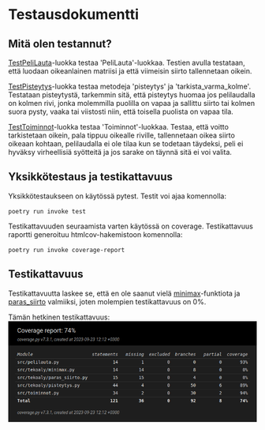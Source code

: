 # Testausdokumentti

## Mitä olen testannut?
[TestPeliLauta](/src/tests/pelilauta_test.py)-luokka testaa 'PeliLauta'-luokkaa. Testien avulla testataan, että luodaan oikeanlainen matriisi ja että viimeisin siirto tallennetaan oikein.

[TestPisteytys](/src/tests/pisteytys_test.py)-luokka testaa metodeja 'pisteytys' ja 'tarkista_varma_kolme'. Testataan pisteytystä, tarkemmin sitä, että pisteytys huomaa jos pelilaudalla on kolmen rivi, jonka molemmilla puolilla on vapaa ja sallittu siirto tai kolmen suora pysty, vaaka tai viistosti niin, että toisella puolista on vapaa tila.

[TestToiminnot](/src/tests/toiminnot_test.py)-luokka testaa 'Toiminnot'-luokkaa. Testaa, että voitto tarkistetaan oikein, pala tippuu oikealle riville, tallennetaan oikea siirto oikeaan kohtaan, pelilaudalla ei ole tilaa kun se todetaan täydeksi, peli ei hyväksy virheellisiä syötteitä ja jos sarake on täynnä sitä ei voi valita.

## Yksikkötestaus ja testikattavuus
Yksikkötestaukseen on käytössä pytest. Testit voi ajaa komennolla:
```
poetry run invoke test
```
Testikattavuuden seuraamista varten käytössä on coverage. Testikattavuus raportti generoituu htmlcov-hakemistoon komennolla:
```
poetry run invoke coverage-report
```

## Testikattavuus
Testikattavuutta laskee se, että en ole saanut vielä [minimax](/src/tekoaly/minimax.py)-funktiota ja [paras_siirto](/src/tekoaly/paras_siirto.py) valmiiksi, joten molempien testikattavuus on 0%.


Tämän hetkinen testikattavuus:
![testikattavuus](kuvat/coverage_report_23.9.png)